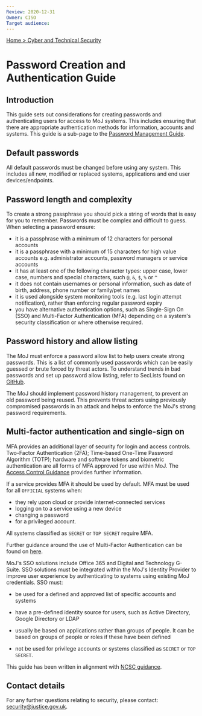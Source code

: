 ```yaml
---
Review: 2020-12-31
Owner: CISO
Target audience:
---
```


[Home > Cyber and Technical Security](../..)

# Password Creation and Authentication Guide

## Introduction

This guide sets out considerations for creating passwords and authenticating users for access to MoJ systems. This includes ensuring that there are appropriate authentication methods for information, accounts and systems. This guide is a sub-page to the [Password Management Guide](../password-management-guide/).

## Default passwords

All default passwords must be changed before using any system. This includes all new, modified or replaced systems, applications and end user devices/endpoints.


## Password length and complexity

To create a strong passphrase you should pick a string of words that is easy for you to remember. Passwords must be complex and difficult to guess. When selecting a password ensure:

- it is a passphrase with a minimum of 12 characters for personal accounts
- it is a passphrase with a minimum of 15 characters for high value accounts e.g. administrator accounts, password managers or service accounts
- it has at least one of the following character types: upper case, lower case, numbers and special characters, such `@`, `&`, `$`, `%` or `^`
- it does not contain usernames or personal information, such as date of birth, address, phone number or family/pet names
- it is used alongside system monitoring tools (e.g. last login attempt notification), rather than enforcing regular password expiry
- you have alternative authentication options, such as Single-Sign On (SSO) and Multi-Factor Authentication (MFA) depending on a system's security classification or where otherwise required.

## Password history and allow listing

The MoJ must enforce a password allow list to help users create strong passwords. This is a list of commonly used passwords which can be easily guessed or brute forced by threat actors. To understand trends in bad passwords and set up password allow listing, refer to SecLists found on [GitHub](https://github.com/danielmiessler/SecLists/tree/master/Passwords).

The MoJ should implement password history management, to prevent an old password being reused. This prevents threat actors using previously compromised passwords in an attack and helps to enforce the MoJ's strong password requirements.

## Multi-factor authentication and single-sign on

MFA provides an additional layer of security for login and access controls. Two-Factor Authentication (2FA); Time-based One-Time Password Algorithm (TOTP); hardware and software tokens and biometric authentication are all forms of MFA approved for use within MoJ. The [Access Control Guidance](../access-control-guide/) provides further information.

If a service provides MFA it should be used by default. MFA must be used for all `OFFICIAL` systems when:

- they rely upon cloud or provide internet-connected services
- logging on to a service using a new device
- changing a password
- for a privileged account.

All systems classified as `SECRET` or `TOP SECRET` require MFA.

Further guidance around the use of Multi-Factor Authentication can be found on [here](../../security_decisions/standards/authentication/).

MoJ's SSO solutions include Office 365 and Digital and Technology G-Suite. SSO solutions must be integrated within the MoJ's Identity Provider to improve user experience by authenticating to systems using existing MoJ credentials. SSO must:

 - be used for a defined and approved list of specific accounts and systems

 - have a pre-defined identity source for users, such as Active Directory, Google Directory or LDAP

 - usually be based on applications rather than groups of people. It can be based on groups of people or roles if these have been defined

 - not be used for privilege accounts or systems classified as `SECRET` or `TOP SECRET`.

This guide has been written in alignment with [NCSC guidance](https://www.ncsc.gov.uk/collection/passwords/updating-your-approach).

## Contact details

For any further questions relating to security, please contact: [security@justice.gov.uk](mailto:security@justice.gov.uk).
